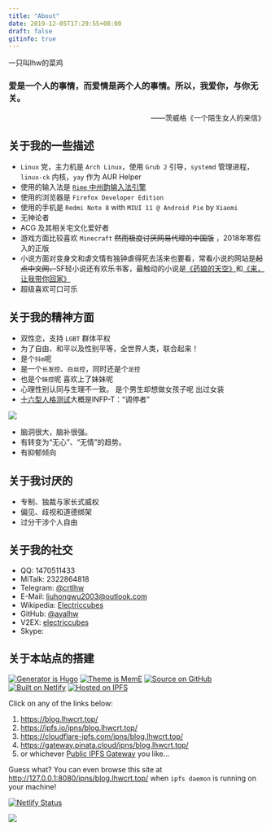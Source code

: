 ```yaml
---
title: "About"
date: 2019-12-05T17:29:55+08:00
draft: false
gitinfo: true
---
```


一只叫lhw的菜鸡

<h3 font-family="STZhongsong,'Noto Serif SC' ">
爱是一个人的事情，而爱情是两个人的事情。所以，我爱你，与你无关。
</h3>
<div align="right">——茨威格《一个陌生女人的来信》</div>

## 关于我的一些描述

*   `Linux` 党，主力机是 `Arch Linux`，使用 `Grub 2` 引导，`systemd` 管理进程，`linux-ck` 内核，`yay` 作为 AUR Helper
*   使用的输入法是 [`Rime` 中州韵输入法引擎](https://rime.im/)
*   使用的浏览器是 `Firefox Developer Edition`
*   使用的手机是 `Redmi Note 8` with `MIUI 11 @ Android Pie` by `Xiaomi`
*   无神论者
*   ACG 及其相关宅文化爱好者
*   游戏方面比较喜欢 `Minecraft` ~~然而极度讨厌网易代理的中国版~~ ，2018年寒假入的正版
*   小说方面对变身文和虐文情有独钟<span class="spoiler">虐得死去活来也要看</span>，常看小说的网站是~~起点中文网、~~SF轻小说还有欢乐书客，最触动的小说是[《药娘的天空》](https://book.sfacg.com/Novel/48251/)和[《来，让我带你回家》](https://book.sfacg.com/Novel/50001/)
*   超级喜欢可口可乐

## 关于我的精神方面

*   双性恋，支持 `LGBT` 群体平权
*   为了自由、和平以及性别平等，全世界人类，联合起来！
*   是个`抖m`呢
*   是一个`长发控`、`白丝控`，同时还是个`足控`
*   也是个`妹控`呢  <span class="spoiler">喜欢上了妹妹呢</span>
*   心理性别认同与生理不一致。  <span class="spoiler">是个男生却想做女孩子呢</span>    <span class="spoiler">出过女装</span>
*   [十六型人格测试](https://www.16personalities.com/ch/)大概是INFP-T：“调停者”

![](https://i.loli.net/2019/12/28/7my5Dxpc83gBbZh.png)

*   脑洞很大，脑补很强。
*   有转变为“无心”、“无情”的趋势。
*   有抑郁倾向

## 关于我讨厌的

*   专制、独裁与家长式威权
*   偏见、歧视和道德绑架
*   过分干涉个人自由

## 关于我的社交

*   QQ: 1470511433
*   MiTalk: 2322864818
*   Telegram: [@crtlhw](https://t.me/crtlhw)
*   E-Mail: liuhongwu2003@outlook.com
*   Wikipedia: [Electriccubes](https://zh.wikipedia.org/wiki/User:Electriccubes)
*   GitHub: [@ayalhw](https://github.com/ayalhw/)
*   V2EX: [electriccubes](https://www.v2ex.com/member/electriccubes)
*   Skype:

## 关于本站点的搭建

[![Generator is Hugo](https://img.shields.io/badge/Generator%20is-Hugo-ff4088?&logo=hugo)](https://github.com/gohugoio/hugo)   [![Theme is MemE](https://img.shields.io/badge/Theme%20is-MemE-2a6df4?&logo=meme)](https://github.com/reuixiy/hugo-theme-meme)  [![Source on GitHub](https://img.shields.io/badge/Source%20on-GitHub-181717?&logo=github)](https://github.com/reuixiy/blog.lhwcrt.top)  [![Built on Netlify](https://img.shields.io/badge/Built%20on-Netlify-00c7b7?&logo=netlify)](https://www.netlify.com/)  [![Hosted on IPFS](https://img.shields.io/badge/Hosted%20on-IPFS-65c2cb?&logo=ipfs)](https://ipfs.io/)

Click on any of the links below:

1. https://blog.lhwcrt.top/
2. https://ipfs.io/ipns/blog.lhwcrt.top/
3. https://cloudflare-ipfs.com/ipns/blog.lhwcrt.top/
4. https://gateway.pinata.cloud/ipns/blog.lhwcrt.top/
5. or whichever [Public IPFS Gateway](https://ipfs.github.io/public-gateway-checker/) you like...

Guess what? You can even browse this site at http://127.0.0.1:8080/ipns/blog.lhwcrt.top/
when `ipfs daemon` is running on your machine!

[![Netlify Status](https://api.netlify.com/api/v1/badges/c76c076e-f7a0-4de8-9aab-11521c3466a2/deploy-status)](https://app.netlify.com/sites/lhwcrt/deploys)

<a rel="license" href="http://creativecommons.org/licenses/by-nc-sa/4.0/"><img style="border-width:0" src="https://i.creativecommons.org/l/by-nc-sa/4.0/88x31.png" /></a>
